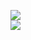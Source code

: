 <img src="https://github-readme-stats.vercel.app/api?username=curtainch&show_icons=true&count_private=true&theme=algolia"></img><br>
<img src="https://github-readme-stats.vercel.app/api/top-langs/?username=curtainch&theme=algolia"></img>
